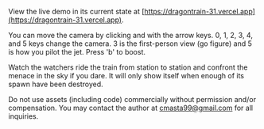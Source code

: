View the live demo in its current state at [https://dragontrain-31.vercel.app](https://dragontrain-31.vercel.app).

You can move the camera by clicking and with the arrow keys.
0, 1, 2, 3, 4, and 5 keys change the camera. 3 is the first-person view (go figure) and 5 is how you pilot the jet. Press 'b' to boost.

Watch the watchers ride the train from station to station and confront the menace in the sky if you dare. It will only show itself when enough of its spawn have been destroyed.

Do not use assets (including code) commercially without permission and/or compensation. You may contact the author at cmasta99@gmail.com for all inquiries.
